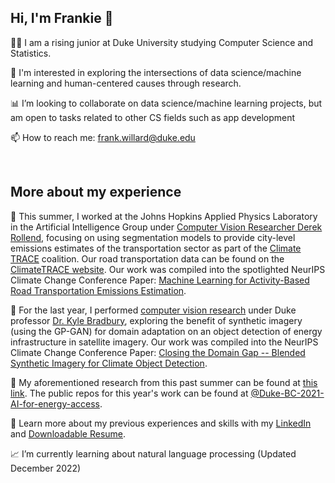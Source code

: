 ## Hi, I'm Frankie 👋

👨‍💻 I am a rising junior at Duke University studying Computer Science and Statistics.

🌱 I'm interested in exploring the intersections of data science/machine learning and human-centered causes through research.

📊 I’m looking to collaborate on data science/machine learning projects, but am open to tasks related to other CS fields such as app development

📫 How to reach me: frank.willard@duke.edu

<br/>

## More about my experience

📍 This summer, I worked at the Johns Hopkins Applied Physics Laboratory in the Artificial Intelligence Group under [Computer Vision Researcher Derek Rollend](https://scholar.google.com/citations?user=PIyTOkkAAAAJ&hl=en), focusing on using segmentation models to provide city-level emissions estimates of the transportation sector as part of the [Climate TRACE](https://www.climatetrace.org/) coalition. Our road transportation data can be found on the [ClimateTRACE website](https://climatetrace.org/map/road-transportation-co2e100). Our work was compiled into the spotlighted NeurIPS Climate Change Conference Paper: [Machine Learning for Activity-Based Road Transportation Emissions Estimation](https://www.climatechange.ai/papers/neurips2022/37). 

🔭 For the last year, I performed [computer vision research](https://bassconnections.duke.edu/project-teams/creating-artificial-worlds-ai-improve-energy-access-data-2021-2022) under Duke professor [Dr. Kyle Bradbury](https://ece.duke.edu/faculty/kyle-bradbury), exploring the benefit of synthetic imagery (using the GP-GAN) for domain adaptation on an object detection of energy infrastructure in satellite imagery. Our work was compiled into the NeurIPS Climate Change Conference Paper: [Closing the Domain Gap -- Blended Synthetic Imagery for Climate Object Detection](https://www.climatechange.ai/papers/neurips2022/54).

🔗 My aforementioned research from this past summer can be found at [this link](https://frankwillard.github.io/AIforArtificialWorlds/). The public repos for this year's work can be found at [@Duke-BC-2021-AI-for-energy-access](https://github.com/Duke-BC-2021-AI-for-energy-access). 

📄 Learn more about my previous experiences and skills with my [LinkedIn](https://www.linkedin.com/in/frank-willard/) and [Downloadable Resume](https://www.linkedin.com/in/frank-willard/detail/overlay-view/urn:li:fsd_profileTreasuryMedia:(ACoAAC32qzgB_W9wyMys8OLxDYVk-Hl6Oh6SSfg,1635477597733)/).

📈 I’m currently learning about natural language processing (Updated December 2022)

<!--
**frankwillard/frankwillard** is a ✨ _special_ ✨ repository because its `README.md` (this file) appears on your GitHub profile.

Here are some ideas to get you started:

- 🔭 I’m currently working on ...
- 🌱 I’m currently learning ...
- 👯 I’m looking to collaborate on ...
- 🤔 I’m looking for help with ...
- 💬 Ask me about ...
- 📫 How to reach me: ...
- 😄 Pronouns: ...
- ⚡ Fun fact: ...
-->
